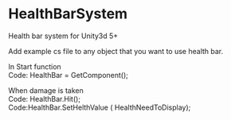 # HealthBarSystem
Health bar system  for Unity3d 5+

Add example cs file to any object that you want to use health bar.

In Start function <br>
Code: HealthBar = GetComponent<HealthBarSystem>();
<br>

When damage is taken<br>
Code: HealthBar.Hit();<br>
Code:HealthBar.SetHelthValue ( HealthNeedToDisplay);


